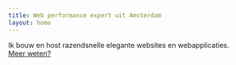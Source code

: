 ```yaml
---
title: Web performance expert uit Amsterdam
layout: home
---
```


Ik bouw en host razendsnelle elegante websites en webapplicaties. <a href="/nl/over/">Meer&nbsp;weten?</a>